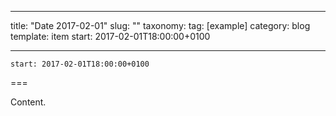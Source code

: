 
---
title: "Date 2017-02-01"
slug: ""
taxonomy:
tag: [example]
category: blog
template: item
start: 2017-02-01T18:00:00+0100

---

``start: 2017-02-01T18:00:00+0100``

===

Content.
